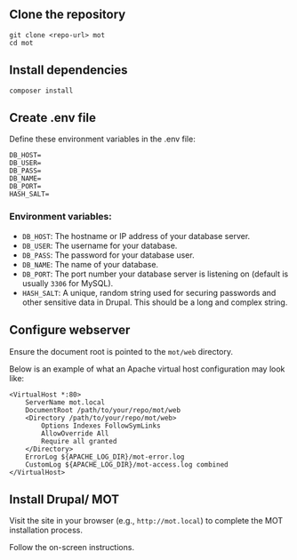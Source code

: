 ## Clone the repository

```
git clone <repo-url> mot
cd mot
```

## Install dependencies

```
composer install
```

## Create .env file

Define these environment variables in the .env file:

```
DB_HOST=
DB_USER=
DB_PASS=
DB_NAME=
DB_PORT=
HASH_SALT=
```

### Environment variables:

- `DB_HOST`: The hostname or IP address of your database server.
- `DB_USER`: The username for your database.
- `DB_PASS`: The password for your database user.
- `DB_NAME`: The name of your database.
- `DB_PORT`: The port number your database server is listening on (default is usually `3306` for MySQL).
- `HASH_SALT`: A unique, random string used for securing passwords and other sensitive data in Drupal. This should be a long and complex string.


## Configure webserver

Ensure the document root is pointed to the `mot/web` directory.

Below is an example of what an Apache virtual host configuration may look like:

```
<VirtualHost *:80>
    ServerName mot.local
    DocumentRoot /path/to/your/repo/mot/web
    <Directory /path/to/your/repo/mot/web>
        Options Indexes FollowSymLinks
        AllowOverride All
        Require all granted
    </Directory>
    ErrorLog ${APACHE_LOG_DIR}/mot-error.log
    CustomLog ${APACHE_LOG_DIR}/mot-access.log combined
</VirtualHost>
```

## Install Drupal/ MOT

Visit the site in your browser (e.g., `http://mot.local`) to complete the MOT installation process.

Follow the on-screen instructions.
